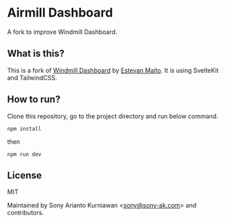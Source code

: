 # Airmill Dashboard
A fork to improve Windmill Dashboard.

## What is this?
This is a fork of [Windmill Dashboard](https://github.com/estevanmaito/windmill-dashboard) by [Estevan Maito](https://github.com/estevanmaito). It is using SvelteKit and TailwindCSS.

## How to run?

Clone this repository, go to the project directory and run below command.

```
npm install
```

then

```
npm run dev
```

## License
MIT

Maintained by Sony Arianto Kurniawan <<sony@sony-ak.com>> and contributors.
